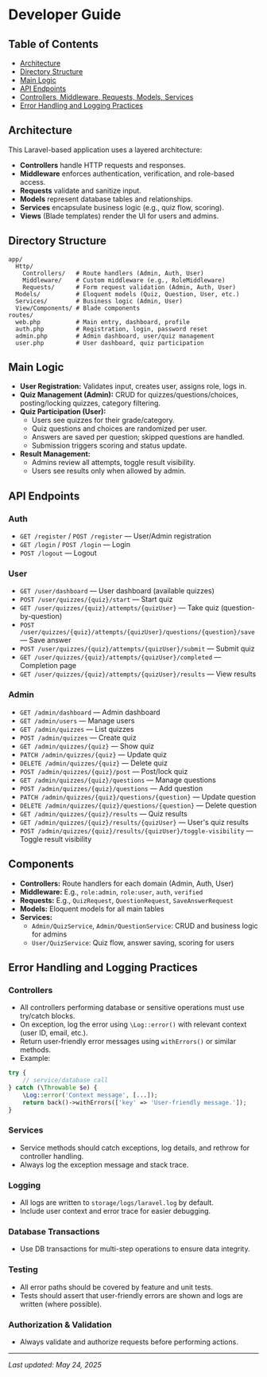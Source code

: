 # Developer Guide

## Table of Contents

-   [Architecture](#architecture)
-   [Directory Structure](#directory-structure)
-   [Main Logic](#main-logic)
-   [API Endpoints](#api-endpoints)
-   [Controllers, Middleware, Requests, Models, Services](#components)
-   [Error Handling and Logging Practices](#error-handling-and-logging-practices)

## Architecture

This Laravel-based application uses a layered architecture:

-   **Controllers** handle HTTP requests and responses.
-   **Middleware** enforces authentication, verification, and role-based access.
-   **Requests** validate and sanitize input.
-   **Models** represent database tables and relationships.
-   **Services** encapsulate business logic (e.g., quiz flow, scoring).
-   **Views** (Blade templates) render the UI for users and admins.

## Directory Structure

```
app/
  Http/
    Controllers/   # Route handlers (Admin, Auth, User)
    Middleware/    # Custom middleware (e.g., RoleMiddleware)
    Requests/      # Form request validation (Admin, Auth, User)
  Models/          # Eloquent models (Quiz, Question, User, etc.)
  Services/        # Business logic (Admin, User)
  View/Components/ # Blade components
routes/
  web.php          # Main entry, dashboard, profile
  auth.php         # Registration, login, password reset
  admin.php        # Admin dashboard, user/quiz management
  user.php         # User dashboard, quiz participation
```

## Main Logic

-   **User Registration:** Validates input, creates user, assigns role, logs in.
-   **Quiz Management (Admin):** CRUD for quizzes/questions/choices, posting/locking quizzes, category filtering.
-   **Quiz Participation (User):**
    -   Users see quizzes for their grade/category.
    -   Quiz questions and choices are randomized per user.
    -   Answers are saved per question; skipped questions are handled.
    -   Submission triggers scoring and status update.
-   **Result Management:**
    -   Admins review all attempts, toggle result visibility.
    -   Users see results only when allowed by admin.

## API Endpoints

### Auth

-   `GET /register` / `POST /register` — User/Admin registration
-   `GET /login` / `POST /login` — Login
-   `POST /logout` — Logout

### User

-   `GET /user/dashboard` — User dashboard (available quizzes)
-   `POST /user/quizzes/{quiz}/start` — Start quiz
-   `GET /user/quizzes/{quiz}/attempts/{quizUser}` — Take quiz (question-by-question)
-   `POST /user/quizzes/{quiz}/attempts/{quizUser}/questions/{question}/save` — Save answer
-   `POST /user/quizzes/{quiz}/attempts/{quizUser}/submit` — Submit quiz
-   `GET /user/quizzes/{quiz}/attempts/{quizUser}/completed` — Completion page
-   `GET /user/quizzes/{quiz}/attempts/{quizUser}/results` — View results

### Admin

-   `GET /admin/dashboard` — Admin dashboard
-   `GET /admin/users` — Manage users
-   `GET /admin/quizzes` — List quizzes
-   `POST /admin/quizzes` — Create quiz
-   `GET /admin/quizzes/{quiz}` — Show quiz
-   `PATCH /admin/quizzes/{quiz}` — Update quiz
-   `DELETE /admin/quizzes/{quiz}` — Delete quiz
-   `POST /admin/quizzes/{quiz}/post` — Post/lock quiz
-   `GET /admin/quizzes/{quiz}/questions` — Manage questions
-   `POST /admin/quizzes/{quiz}/questions` — Add question
-   `PATCH /admin/quizzes/{quiz}/questions/{question}` — Update question
-   `DELETE /admin/quizzes/{quiz}/questions/{question}` — Delete question
-   `GET /admin/quizzes/{quiz}/results` — Quiz results
-   `GET /admin/quizzes/{quiz}/results/{quizUser}` — User's quiz results
-   `POST /admin/quizzes/{quiz}/results/{quizUser}/toggle-visibility` — Toggle result visibility

## Components

-   **Controllers:** Route handlers for each domain (Admin, Auth, User)
-   **Middleware:** E.g., `role:admin`, `role:user`, `auth`, `verified`
-   **Requests:** E.g., `QuizRequest`, `QuestionRequest`, `SaveAnswerRequest`
-   **Models:** Eloquent models for all main tables
-   **Services:**
    -   `Admin/QuizService`, `Admin/QuestionService`: CRUD and business logic for admins
    -   `User/QuizService`: Quiz flow, answer saving, scoring for users

## Error Handling and Logging Practices

### Controllers

-   All controllers performing database or sensitive operations must use try/catch blocks.
-   On exception, log the error using `\Log::error()` with relevant context (user ID, email, etc.).
-   Return user-friendly error messages using `withErrors()` or similar methods.
-   Example:

```php
try {
    // service/database call
} catch (\Throwable $e) {
    \Log::error('Context message', [...]);
    return back()->withErrors(['key' => 'User-friendly message.']);
}
```

### Services

-   Service methods should catch exceptions, log details, and rethrow for controller handling.
-   Always log the exception message and stack trace.

### Logging

-   All logs are written to `storage/logs/laravel.log` by default.
-   Include user context and error trace for easier debugging.

### Database Transactions

-   Use DB transactions for multi-step operations to ensure data integrity.

### Testing

-   All error paths should be covered by feature and unit tests.
-   Tests should assert that user-friendly errors are shown and logs are written (where possible).

### Authorization & Validation

-   Always validate and authorize requests before performing actions.

---

_Last updated: May 24, 2025_
